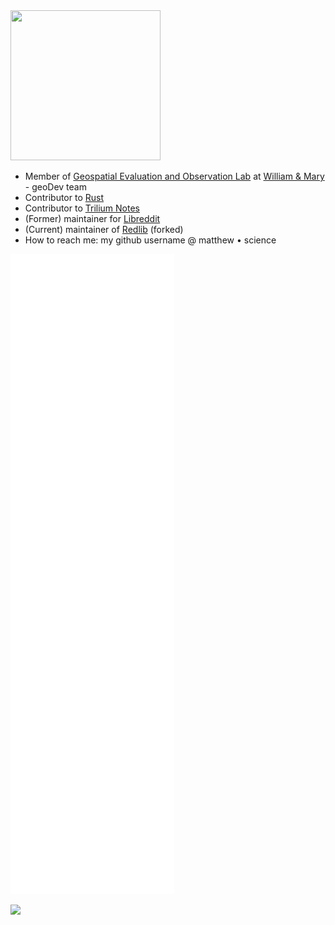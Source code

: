 <img src="https://geolab.wm.edu/assets/images/geoLabLogo_500_500.png" width="240" height="240" />


- Member of [Geospatial Evaluation and Observation Lab](https://geolab.wm.edu/) at [William & Mary](https://www.wm.edu) - geoDev team
- Contributor to [Rust](https://github.com/rust-lang/rust)
- Contributor to [Trilium Notes](https://github.com/zadam/trilium)
- (Former) maintainer for [Libreddit](https://github.com/libreddit/libreddit/)
- (Current) maintainer of [Redlib](https://github.com/redlib-org/redlib/) (forked)
- How to reach me: my github username @ matthew • science

<!-- ![](https://raw.githubusercontent.com/sigaloid/stats/master/generated/overview.svg#gh-dark-mode-only)

![Top Langs](https://github-readme-stats.vercel.app/api/top-langs/?username=sigaloid&layout=compact&hide=html&theme=cobalt&exclude_repo=newGamestonkTerminal) -->

![Stats](https://raw.githubusercontent.com/sigaloid/sigaloid/main/github-metrics.svg)

![](https://hit.yhype.me/github/profile?user_id=69441971)

